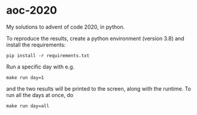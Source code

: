# aoc-2020

My solutions to advent of code 2020, in python.

To reproduce the results, create a python environment (version 3.8) and install the requirements:

```
pip install -r requirements.txt
```

Run a specific day with e.g.

```
make run day=1
```

and the two results will be printed to the screen, along with the runtime.
To run all the days at once, do

```
make run day=all
```




